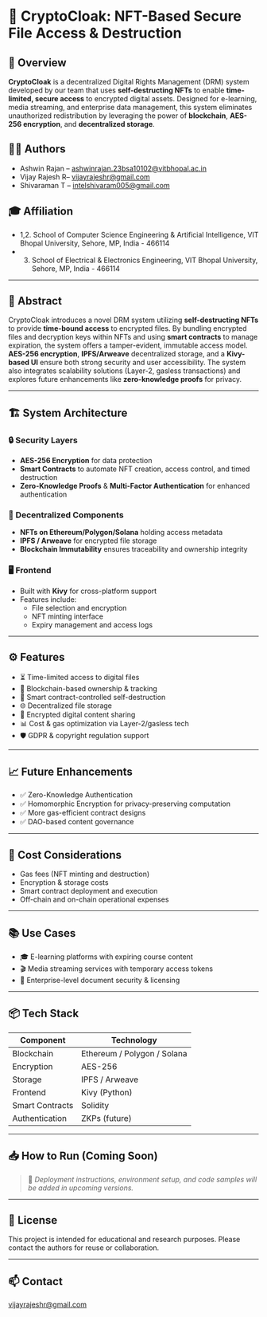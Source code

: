 # 🔐 CryptoCloak: NFT-Based Secure File Access & Destruction

## 🚀 Overview
**CryptoCloak** is a decentralized Digital Rights Management (DRM) system developed by our team that uses **self-destructing NFTs** to enable **time-limited, secure access** to encrypted digital assets. Designed for e-learning, media streaming, and enterprise data management, this system eliminates unauthorized redistribution by leveraging the power of **blockchain**, **AES-256 encryption**, and **decentralized storage**.

## 👨‍💻 Authors
- Ashwin Rajan – [ashwinrajan.23bsa10102@vitbhopal.ac.in](mailto:ashwinrajan.23bsa10102@vitbhopal.ac.in)
- Vijay Rajesh R– [vijayrajeshr@gmail.com](mailto:vijayrajeshr@gmail.com)
- Shivaraman T – [intelshivaram005@gmail.com](mailto:intelshivaram005@gmail.com)

## 🎓 Affiliation
- 1,2. School of Computer Science Engineering & Artificial Intelligence, VIT Bhopal University, Sehore, MP, India - 466114  
- 3. School of Electrical & Electronics Engineering, VIT Bhopal University, Sehore, MP, India - 466114

---

## 🧠 Abstract
CryptoCloak introduces a novel DRM system utilizing **self-destructing NFTs** to provide **time-bound access** to encrypted files. By bundling encrypted files and decryption keys within NFTs and using **smart contracts** to manage expiration, the system offers a tamper-evident, immutable access model. **AES-256 encryption**, **IPFS/Arweave** decentralized storage, and a **Kivy-based UI** ensure both strong security and user accessibility. The system also integrates scalability solutions (Layer-2, gasless transactions) and explores future enhancements like **zero-knowledge proofs** for privacy.

---

## 🏗️ System Architecture

### 🔒 Security Layers
- **AES-256 Encryption** for data protection  
- **Smart Contracts** to automate NFT creation, access control, and timed destruction  
- **Zero-Knowledge Proofs** & **Multi-Factor Authentication** for enhanced authentication  

### 🧱 Decentralized Components
- **NFTs on Ethereum/Polygon/Solana** holding access metadata  
- **IPFS / Arweave** for encrypted file storage  
- **Blockchain Immutability** ensures traceability and ownership integrity  

### 🖥️ Frontend
- Built with **Kivy** for cross-platform support  
- Features include:
  - File selection and encryption
  - NFT minting interface
  - Expiry management and access logs

---

## ⚙️ Features

- ⏳ Time-limited access to digital files
- 🧬 Blockchain-based ownership & tracking
- 🧾 Smart contract-controlled self-destruction
- 🌐 Decentralized file storage
- 🔐 Encrypted digital content sharing
- 📊 Cost & gas optimization via Layer-2/gasless tech
- 🛡️ GDPR & copyright regulation support

---

## 📈 Future Enhancements

- ✅ Zero-Knowledge Authentication
- ✅ Homomorphic Encryption for privacy-preserving computation
- ✅ More gas-efficient contract designs
- ✅ DAO-based content governance

---

## 💸 Cost Considerations

- Gas fees (NFT minting and destruction)
- Encryption & storage costs
- Smart contract deployment and execution
- Off-chain and on-chain operational expenses

---

## 📚 Use Cases

- 🎓 E-learning platforms with expiring course content
- 🎬 Media streaming services with temporary access tokens
- 🏢 Enterprise-level document security & licensing

---

## 📦 Tech Stack

| Component        | Technology     |
|------------------|----------------|
| Blockchain       | Ethereum / Polygon / Solana |
| Encryption       | AES-256 |
| Storage          | IPFS / Arweave |
| Frontend         | Kivy (Python) |
| Smart Contracts  | Solidity |
| Authentication   | ZKPs (future) |

---

## 📥 How to Run (Coming Soon)

> 🚧 *Deployment instructions, environment setup, and code samples will be added in upcoming versions.*

---

## 📃 License

This project is intended for educational and research purposes. Please contact the authors for reuse or collaboration.

---

## 📫 Contact
vijayrajeshr@gmail.com
